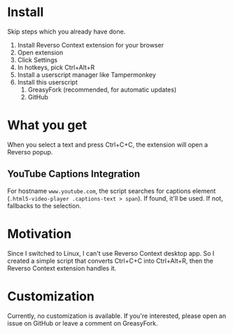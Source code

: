 # Install

Skip steps which you already have done.

1. Install Reverso Context extension for your browser
2. Open extension
3. Click Settings
4. In hotkeys, pick Ctrl+Alt+R
5. Install a userscript manager like Tampermonkey
6. Install this userscript
   1. GreasyFork (recommended, for automatic updates)
   2. GitHub

# What you get

When you select a text and press Ctrl+C+C, the extension will open a Reverso popup.

## YouTube Captions Integration

For hostname `www.youtube.com`, the script searches for captions element (`.html5-video-player .captions-text > span`). If found, it'll be used. If not, fallbacks to the selection.

# Motivation

Since I switched to Linux, I can't use Reverso Context desktop app. So I created a simple script that converts Ctrl+C+C into Ctrl+Alt+R, then the Reverso Context extension handles it.

# Customization

Currently, no customization is available. If you're interested, please open an issue on GitHub or leave a comment on GreasyFork.
